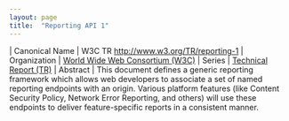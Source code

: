 ```yaml
---
layout: page
title:  "Reporting API 1"
---
```


| Canonical Name | W3C TR http://www.w3.org/TR/reporting-1
| Organization | [World Wide Web Consortium (W3C)](..)
| Series | [Technical Report (TR)](..)
| Abstract | This document defines a generic reporting framework which allows web developers to associate a set of named reporting endpoints with an origin. Various platform features (like Content Security Policy, Network Error Reporting, and others) will use these endpoints to deliver feature-specific reports in a consistent manner.